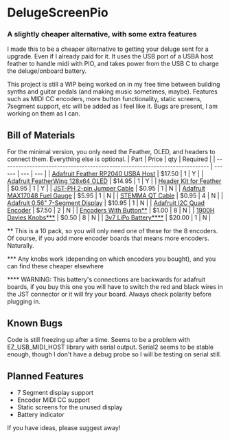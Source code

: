 # DelugeScreenPio
### A slightly cheaper alternative, with some extra features
I made this to be a cheaper alternative to getting your deluge sent for a upgrade.  Even if I already paid for it. It uses the USB port of a USBA host feather to handle midi with PIO, and takes power from the USB C to charge the deluge/onboard battery.

This project is still a WIP being worked on in my free time between building synths and guitar pedals (and making music sometimes, maybe). Features such as MIDI CC encoders, more button functionality, static screens, 7segment support, etc will be added as I feel like it.  Bugs are present, I am working on them as I can.

## Bill of Materials
For the minimal version, you only need the Feather, OLED, and headers to connect them.  Everything else is optional.
| Part | Price | qty | Required |
| --------------------------------------------------------------------------- | ------ | --- | --- |
| [Adafruit Feather RP2040 USBA Host](https://www.adafruit.com/product/5723)  | $17.50 |   1 |   Y |
| [Adafruit FeatherWing 128x64 OLED](https://www.adafruit.com/product/4650)   | $14.95 |   1 |   Y |
| [Header Kit for Feather](https://www.adafruit.com/product/2886)             |  $0.95 |   1 |   Y |
| [JST-PH 2-pin Jumper Cable](https://www.adafruit.com/product/4714)          |  $0.95 |   1 |   N |
| [Adafruit MAX17048 Fuel Gauge](https://www.adafruit.com/product/4650)       |  $5.95 |   1 |   N |
| [STEMMA QT Cable](https://www.adafruit.com/product/4399)                    |  $0.95 |   4 |   N |
| [Adafruit 0.56" 7-Segment Display](https://www.adafruit.com/product/1002)   | $10.95 |   1 |   N |
| [Adafruit I2C Quad Encoder](https://www.adafruit.com/product/2886)          |  $7.50 |   2 |   N |
| [Encoders With Button**](https://www.amazon.com//dp/B07MW7D4FD)             |  $1.00 |   8 |   N |
| [1900H Davies Knobs***](https://www.amazon.com/dp/B07DLKQGLN)               |  $0.50 |   8 |   N |
| [3v7 LiPo Battery****](https://www.amazon.com/dp/B0D3LMBJC5)                | $20.00 |   1 |   N |

** This is a 10 pack, so you will only need one of these for the 8 encoders. Of course, if you add more encoder boards that means more encoders. Naturally.

*** Any knobs work (depending on which encoders you bought), and you can find these cheaper elsewhere

**** WARNING: This battery's connections are backwards for adafruit boards, if you buy this one you will have to switch the red and black wires in the JST connector or it will fry your board.  Always check polarity before plugging in.

## Known Bugs
Code is still freezing up after a time. Seems to be a problem with EZ_USB_MIDI_HOST library with serial output.  Serial2 seems to be stable enough, though I don't have a debug probe so I will be testing on serial still.

## Planned Features
- 7 Segment display support
- Encoder MIDI CC support
- Static screens for the unused display
- Battery indicator

If you have ideas, please suggest away!
